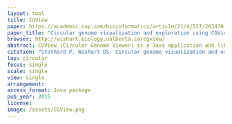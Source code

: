 ```yaml
---
layout: tool 
title: CGView
paper: https://academic.oup.com/bioinformatics/article/21/4/537/203470
paper_title: "Circular genome visualization and exploration using CGView"
browser: http://wishart.biology.ualberta.ca/cgview/
abstract: CGView (Circular Genome Viewer) is a Java application and library for generating high-quality, zoomable maps of circular genomes. It converts XML or tab-delimited input into a graphical map (PNG, JPG or Scalable Vector Graphics format), complete with sequence features, labels, legends and footnotes. In addition to the default full view map, the program can generate a series of hyperlinked maps showing expanded views. The linked maps can be explored using any Web browser, allowing rapid genome browsing and facilitating data sharing.
citation: "Stothard P, Wishart DS. Circular genome visualization and exploration using CGView. Bioinformatics. academic.oup.com; 2005;21: 537–539."
lay: circular
focus: single
scale: single
view: single
arrangement: 
access_format: Java package
pub_year: 2015
license: 
image: /assets/CGView.png
---
```

